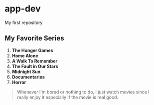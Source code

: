 # app-dev
My first repository
## My Favorite Series
1. **The Hunger Games**
2. **Home Alone**
3. **A Walk To Remember**
4. **The Fault in Our Stars**
5. **Midnight Sun**
6. **Documentaries**
7. **Horror**
   
> Whenever I'm bored or nothing to do, I just watch movies since I really enjoy it especially if the movie is real good.
